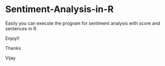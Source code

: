 # Sentiment-Analysis-in-R
Easily you can  execute the program for sentiment analysis with score and sentences in R.

Enjoy!!

Thanks

Vijay
